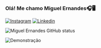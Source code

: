 ### Olá! Me chamo Miguel Ernandes🎧🖥️

[![Instagram](https://img.shields.io/badge/Instagram-E4405F?style=for-the-badge&logo=instagram&logoColor=white)](https://www.instagram.com/miguelernandees/)
[![Linkedin](https://img.shields.io/badge/LinkedIn-0077B5?style=for-the-badge&logo=linkedin&logoColor=white)](https://www.linkedin.com/in/miguel-ernandes-6b07b72a2/)

![Miguel Ernandes GitHub status](https://github-readme-stats.vercel.app/api?username=MIGUELEDL&show_icons=true&theme=dark)

![Demonstração](https://i.pinimg.com/originals/3f/9b/0f/3f9b0f38c5b21fbe0eeeec1bea229f17.gif)
